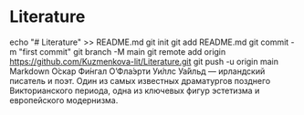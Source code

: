 # Literature
echo "# Literature" >> README.md
git init
git add README.md
git commit -m "first commit"
git branch -M main
git remote add origin https://github.com/Kuzmenkova-lit/Literature.git
git push -u origin main
Markdown О́скар Фи́нгал О’Фла́эрти Уи́ллс Уа́йльд — ирландский писатель и поэт. Один из самых известных драматургов позднего Викторианского периода, одна из ключевых фигур эстетизма и европейского модернизма.
